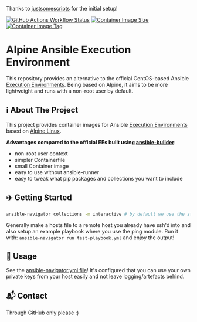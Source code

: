 Thanks to [justsomescripts](https://github.com/justsomescripts/ansible-ee-alpine) for the initial setup!

[![GitHub Actions Workflow Status](https://img.shields.io/github/actions/workflow/status/macleykun/ansible-ee-alpine/docker-publish.yml)](https://github.com/Macleykun/ansible-ee-alpine/actions/workflows/docker-publish.yml)
[![Container Image Size](https://ghcr-badge.egpl.dev/Macleykun/ansible-ee-alpine/size?color=%2344cc11&tag=main&label=image+size&trim=)](https://github.com/Macleykun/ansible-ee-alpine/pkgs/container/ansible-ee-alpine/358082990?tag=main)
[![Container Image Tag](https://ghcr-badge.egpl.dev/Macleykun/ansible-ee-alpine/tags?color=%2344cc11&ignore=sha256*%2Cnightly&n=2&label=image+tags&trim=)](https://github.com/Macleykun/ansible-ee-alpine/pkgs/container/ansible-ee-alpine/358082990?tag=main)

# Alpine Ansible Execution Environment

This repository provides an alternative to the official CentOS-based Ansible [Execution Environments](https://docs.ansible.com/automation-controller/latest/html/userguide/execution_environments.html). Being based on Alpine, it aims to be more lightweight and runs with a non-root user by default.

## ℹ️ About The Project

This project provides container images for Ansible [Execution Environments](https://docs.ansible.com/automation-controller/latest/html/userguide/execution_environments.html) based on [Alpine Linux](https://www.alpinelinux.org/). 

**Advantages compared to the official EEs built using [ansible-builder](https://github.com/ansible/ansible-builder)**:

- non-root user context
- simpler Containerfile
- small Container image
- easy to use without ansible-runner
- easy to tweak what pip packages and collections you want to include

## ✈️ Getting Started

```bash
ansible-navigator collections -m interactive # by default we use the stdout mode in the config
```

Generally make a hosts file to a remote host you already have ssh'd into and also setup an example playbook where you use the ping module. Run it with: `ansible-navigator run test-playbook.yml` and enjoy the output!

## 📖 Usage

See the [ansible-navigator.yml file](https://github.com/Macleykun/ansible-ee-alpine/blob/main/ansible-navigator.yml)! It's configured that you can use your own private keys from your host easily and not leave logging/artefacts behind.

## 📬 Contact

Through GitHub only please :)